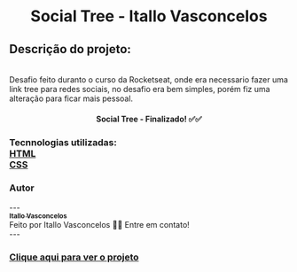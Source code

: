<h1 align="center">Social Tree - Itallo Vasconcelos </h1>
<h2>Descrição do projeto:</h2><br>
Desafio feito duranto o curso da Rocketseat, onde era necessario fazer uma link tree para redes sociais, no desafio era bem simples, porém fiz uma alteração para ficar mais pessoal.

<h4 align="center">
Social Tree - Finalizado! ✅✅
</h4>

<h3>
Tecnnologias utilizadas: 
  <br>
  <a href="https://www.w3schools.com/html/default.asp/" target="_blank">HTML</a>
  <br>
  <a href="https://www.w3schools.com/css/default.asp" target="_blank">CSS</a>
</h3>

<h3>Autor</h3>
---
<a href="https://www.linkedin.com/in/itallo-vasconcelos-7441b4158/" target="_blank">
</br>
<sub><b>Itallo Vasconcelos</b></sub>
</a>
<br>
Feito por Itallo Vasconcelos 👋🏽 Entre em contato!
<br>
---
<h3><a href="https://itallovasconcelos.github.io/Desafio2/" target="_blank">Clique aqui para ver o projeto</a></h3>
